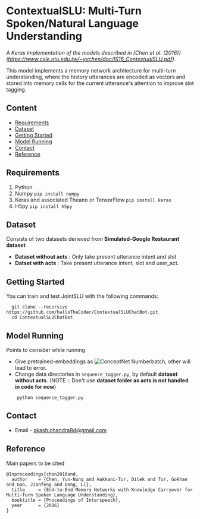 # ContextualSLU: Multi-Turn Spoken/Natural Language Understanding


*A Keras implementation of the models described in [Chen et al. (2016)] (https://www.csie.ntu.edu.tw/~yvchen/doc/IS16_ContextualSLU.pdf).*

This model implements a memory network architecture for multi-turn understanding, 
where the history utterances are encoded as vectors and stored into memory cells for the current utterance's attention to improve slot tagging.

## Content
* [Requirements](#requirements)
* [Dataset](#Dataset)
* [Getting Started](#getting-started)
* [Model Running](#model-running)
* [Contact](#contact)
* [Reference](#reference)

## Requirements
1. Python
2. Numpy `pip install numpy`
3. Keras and associated Theano or TensorFlow `pip install keras`
4. H5py `pip install h5py`

## Dataset
Consists of two datasets derieved from **Simulated-Google Restaurant dataset**

- **Dataset without acts** : Only take present utterance intent and slot
- **Datset with acts** : Take present utterance intent, slot and user_act.


## Getting Started
You can train and test JointSLU with the following commands:

```shell
  git clone --recursive https://github.com/halloTheCoder/ContextualSLUChatBot.git
  cd ContextualSLUChatBot
```

## Model Running
Points to consider while running
- Give pretrained-embeddings as ![ConceptNet Numberbatch](https://github.com/commonsense/conceptnet-numberbatch), other will lead to error.
- Change data directories in `sequence_tagger.py`, by default **dataset without acts**. (NOTE :: Don't use **dataset folder as acts is not handled in code for now**)

```shell
	python sequence_tagger.py

```

## Contact
* Email - akash.chandra8d@gmail.com


## Reference

Main papers to be cited
```
@Inproceedings{chen2016end,
  author    = {Chen, Yun-Nung and Hakkani-Tur, Dilek and Tur, Gokhan and Gao, Jianfeng and Deng, Li},
  title     = {End-to-End Memory Networks with Knowledge Carryover for Multi-Turn Spoken Language Understanding},
  booktitle = {Proceedings of Interspeech},
  year      = {2016}
}


